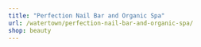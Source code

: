 ```yaml
---
title: "Perfection Nail Bar and Organic Spa"
url: /watertown/perfection-nail-bar-and-organic-spa/
shop: beauty
---
```


